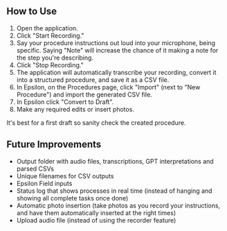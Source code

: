 ## How to Use

1. Open the application.
2. Click "Start Recording."
3. Say your procedure instructions out loud into your microphone, being specific. Saying "Note" will increase the chance of it making a note for the step you're describing. 
4. Click "Stop Recording."
5. The application will automatically transcribe your recording, convert it into a structured procedure, and save it as a CSV file.
6. In Epsilon, on the Procedures page, click "Import" (next to "New Procedure") and import the generated CSV file. 
7. In Epsilon click "Convert to Draft".
8. Make any required edits or insert photos. 

It's best for a first draft so sanity check the created procedure.

## Future Improvements

- Output folder with audio files, transcriptions, GPT interpretations and parsed CSVs
- Unique filenames for CSV outputs
- Epsilon Field inputs
- Status log that shows processes in real time (instead of hanging and showing all complete tasks once done)
- Automatic photo insertion (take photos as you record your instructions, and have them automatically inserted at the right times)
- Upload audio file (instead of using the recorder feature)